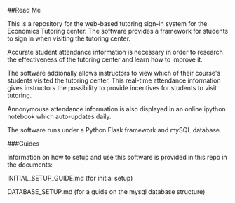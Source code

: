 ##Read Me

This is a repository for the web-based tutoring sign-in system for the Economics Tutoring center. The software provides a framework for students to sign in when visiting the tutoring center. 

Accurate student attendance information is necessary in order to research the effectiveness of the tutoring center and learn how to improve it. 

The software addionally allows instructors to view which of their course's students visited the tutoring center. This real-time attendance information gives instructors the possibility to provide incentives for students to visit tutoring. 

Annonymouse attendance information is also displayed in an online ipython notebook which auto-updates daily.

The software runs under a Python Flask framework and mySQL database.

###Guides

Information on how to setup and use this software is provided in this repo in the documents: 

INITIAL_SETUP_GUIDE.md (for initial setup)

DATABASE_SETUP.md (for a guide on the mysql database structure)
